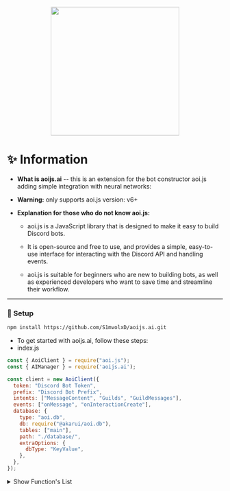 <p align="center">
  <a>
    <img width="300" src="https://www.fonstola.ru/images/202405/www.fonstola.ru.1715812562.2480.jpg">
  </a>
</p>

# ✨️ Information
- **What is aoijs.ai** --  this is an extension for the bot constructor aoi.js adding simple integration with neural networks:
- **Warning:** only supports aoi.js version: v6+
  
- **Explanation for those who do not know aoi.js:** 
  - aoi.js is a JavaScript library that is designed to make it easy to build Discord bots.

  - It is open-source and free to use, and provides a simple, easy-to-use interface for interacting with the Discord API and handling events.

  - aoi.js is suitable for beginners who are new to building bots, as well as experienced developers who want to save time and streamline their workflow.

---

### 📒 Setup
```bash
npm install https://github.com/S1mvolxD/aoijs.ai.git
```

- To get started with aoijs.ai, follow these steps:
- index.js
```js
const { AoiClient } = require("aoi.js");
const { AIManager } = require('aoijs.ai');

const client = new AoiClient({
  token: "Discord Bot Token",
  prefix: "Discord Bot Prefix",
  intents: ["MessageContent", "Guilds", "GuildMessages"],
  events: ["onMessage", "onInteractionCreate"],
  database: {
    type: "aoi.db",
    db: require("@akarui/aoi.db"),
    tables: ["main"],
    path: "./database/",
    extraOptions: {
      dbType: "KeyValue",
    },
  },
});
```
<details>
  <summary>Show Function's List</summary>

| Functions               | Params                          | Required Params ( true / false ) | Description                            |
|-------------------------|---------------------------------|----------------------------------|----------------------------------------|
| $chatGPTV4              | [text]                          | [true]                           | ChatGPT 4 from OpenAI.                 |
| $commandRPlus           | [text]                          | [true]                           | Command R+ from Cohere AI.             |
| $fastTTV                | [text;style]                    | [true, false]                    | Fast Text-To-Video with styles.        |
| $flux                   | [text;ratio]                    | [true, false]                    | Flux.1 models from blackforextlabs.ai. |

</details>
